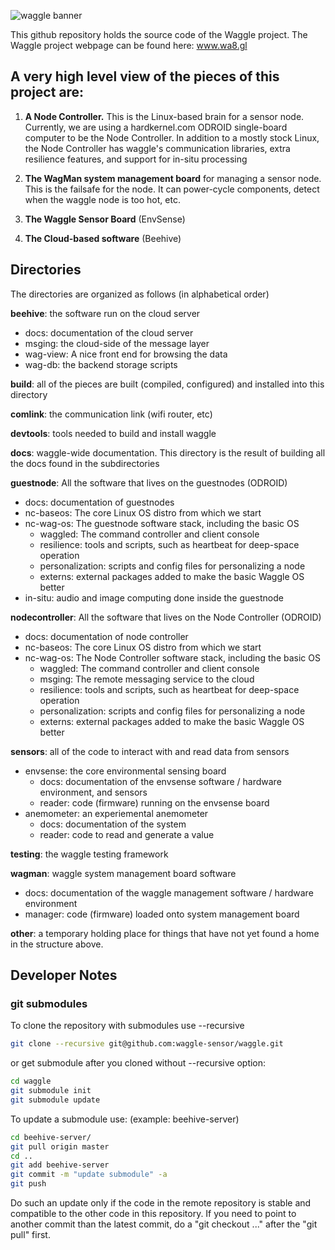
![waggle banner](http://www.mcs.anl.gov/research/projects/waggle/docs/Img/banner.png)

This github repository holds the source code of the Waggle project. The Waggle project webpage can be found here: www.wa8.gl

## A very high level view of the pieces of this project are:

1. **A Node Controller.**  This is the Linux-based brain for a sensor
node.  Currently, we are using a hardkernel.com ODROID single-board
computer to be the Node Controller.  In addition to a mostly stock
Linux, the Node Controller has waggle's communication libraries, extra
resilience features, and support for in-situ processing

2. **The WagMan system management board** for managing a sensor node.
This is the failsafe for the node.  It can power-cycle components,
detect when the waggle node is too hot, etc.

3. **The Waggle Sensor Board** (EnvSense)

4. **The Cloud-based software** (Beehive)

## Directories

The directories are organized as follows (in alphabetical order)

**beehive**: the software run on the cloud server
- docs: documentation of the cloud server
- msging: the cloud-side of the message layer
- wag-view: A nice front end for browsing the data
- wag-db: the backend storage scripts 

**build**: all of the pieces are built (compiled, configured) and installed into this directory

**comlink**: the communication link (wifi router, etc)

**devtools**: tools needed to build and install waggle

**docs**: waggle-wide documentation.  This directory is the result of building all the docs found in the subdirectories

**guestnode**: All the software that lives on the guestnodes (ODROID)
- docs: documentation of guestnodes
- nc-baseos: The core Linux OS distro from which we start
- nc-wag-os: The guestnode software stack, including the basic OS
  - waggled: The command controller and client console
  - resilience: tools and scripts, such as heartbeat for deep-space operation
  - personalization: scripts and config files for personalizing a node
  - externs: external packages added to make the basic Waggle OS better
- in-situ: audio and image computing done inside the guestnode

**nodecontroller**: All the software that lives on the Node Controller (ODROID)
- docs: documentation of node controller
- nc-baseos: The core Linux OS distro from which we start
- nc-wag-os: The Node Controller software stack, including the basic OS
  - waggled: The command controller and client console
  - msging: The remote messaging service to the cloud
  - resilience: tools and scripts, such as heartbeat for deep-space operation
  - personalization: scripts and config files for personalizing a node
  - externs: external packages added to make the basic Waggle OS better

**sensors**: all of the code to interact with and read data from sensors
- envsense: the core environmental sensing board
  - docs: documentation of the envsense software / hardware environment, and sensors
  - reader: code (firmware) running on the envsense board
- anemometer: an experiemental anemometer
  - docs: documentation of the system
  - reader: code to read and generate a value

**testing**: the waggle testing framework

**wagman**: waggle system management board software
- docs: documentation of the waggle management software / hardware environment
- manager: code (firmware) loaded onto system management board

**other**: a temporary holding place for things that have not yet found
a home in the structure above.


## Developer Notes

### git submodules
To clone the repository with submodules use --recursive
```bash
git clone --recursive git@github.com:waggle-sensor/waggle.git
```
or get submodule after you cloned without --recursive option:
```bash
cd waggle
git submodule init
git submodule update
```
To update a submodule use: (example: beehive-server)
```bash
cd beehive-server/
git pull origin master
cd ..
git add beehive-server
git commit -m "update submodule" -a
git push
```
Do such an update only if the code in the remote repository is stable and compatible to the other code in this repository. If you need to point to another commit than the latest commit, do a "git checkout ..." after the "git pull" first.
